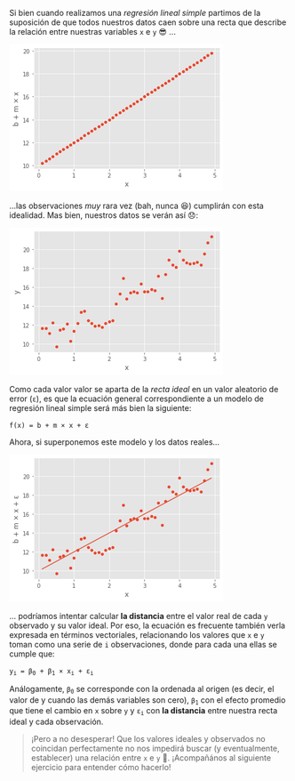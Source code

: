 Si bien cuando realizamos una _regresión lineal simple_ partimos de la suposición de que todos nuestros datos caen sobre una recta que describe la relación entre nuestras variables `x` e `y` :sunglasses: ...

<img src="https://raw.githubusercontent.com/MumukiProject/mumuki-guia-python3-regresion-lineal/master/assets/lineal_ideal_1672261074446.png" alt="lineal_ideal_1672261074446.png" width="auto" height="auto">

...las observaciones _muy_ rara vez (bah, nunca :laughing:) cumplirán con esta idealidad. Mas bien, nuestros datos se verán así :disappointed::

<img src="https://raw.githubusercontent.com/MumukiProject/mumuki-guia-python3-regresion-lineal/master/assets/lineal_noisy_1672261280083.png" alt="lineal_noisy_1672261280083.png" width="auto" height="auto">


Como cada valor valor se aparta de la _recta ideal_ en un valor aleatorio de error (`ε`), es que la ecuación general correspondiente a un modelo de regresión lineal simple será más bien la siguiente:

<pre>
<code>f(x) = b + m × x + ε</code>
</pre>

Ahora, si superponemos este modelo y los datos reales...

<img src="https://raw.githubusercontent.com/MumukiProject/mumuki-guia-python3-regresion-lineal/master/assets/lineal_error_1672261651436.png" alt="lineal_error_1672261651436.png" width="auto" height="auto">

... podríamos intentar calcular **la distancia** entre el valor real de cada `y` observado y su valor ideal. Por eso, la ecuación es frecuente también verla expresada en términos vectoriales, relacionando los valores que `x` e `y` toman como una serie de `i` observaciones, donde para cada una ellas se cumple que:  

<pre>
<code>y<sub>i</sub> = β<sub>0</sub> + β<sub>1</sub> × x<sub>i</sub> + ε<sub>i</sub></code>
</pre>

Análogamente, <code>β<sub>0</sub></code> se corresponde con la ordenada al origen (es decir, el valor de y cuando las demás variables son cero), <code>β<sub>1</sub></code> con el efecto promedio que tiene el cambio en `x` sobre `y` y <code>ε<sub>i</sub></code> con **la distancia** entre nuestra recta ideal y cada observación.

> ¡Pero a no desesperar! Que los valores ideales y observados no coincidan perfectamente no nos impedirá buscar (y eventualmente, establecer) una relación entre `x` e `y` :muscle:. ¡Acompañános al siguiente ejercicio para entender cómo hacerlo!

